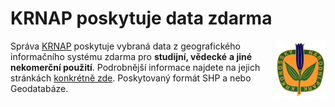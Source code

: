 <!--
title : KRNAP poskytuje data zdarma
author : Roman Ožana <ozana@omdesign.cz>
date : 20.2.2006 13:06:53
tags : GIS
-->

# KRNAP poskytuje data zdarma

<span class="krnap_neodsazeny"><img class="alignright" src="krnap.jpg" alt="KRNAP logo" width="79" height="91" align="right" />Správa <a href="http://www.krnap.cz/">KRNAP</a> poskytuje vybraná data z geografického informačního systému zdarma pro <strong>studijní, vědecké</strong> <strong>a jiné nekomerční použití</strong>. Podrobnější informace najdete na jejich stránkách <a title="Data zdarma KRNAP" href="http://www.krnap.cz/index.php?option=com_content&task=view&id=122&Itemid=77">konkrétně zde</a>. Poskytovaný formát SHP a nebo Geodatabáze.</span>